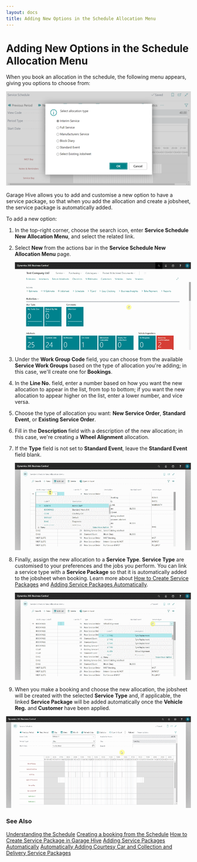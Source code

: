 ```yaml
---
layout: docs
title: Adding New Options in the Schedule Allocation Menu
---
```

# Adding New Options in the Schedule Allocation Menu

When you book an allocation in the schedule, the following menu appears, giving you options to choose from:

   ![](media/garagehive-schedule-allocation-menu1.png)

Garage Hive allows you to add and customise a new option to have a service package, so that when you add the allocation and create a jobsheet, the service package is automatically added.

To add a new option:
1. In the top-right corner, choose the search icon, enter **Service Schedule New Allocation Menu**, and select the related link.
2. Select **New** from the actions bar in the **Service Schedule New Allocation Menu** page.

   ![](media/garagehive-schedule-allocation-menu2.gif)

3. Under the **Work Group Code** field, you can choose from the available **Service Work Groups** based on the type of allocation you're adding; in this case, we'll create one for **Bookings**.
4. In the **Line No.** field, enter a number based on how you want the new allocation to appear in the list, from top to bottom; if you want the new allocation to appear higher on the list, enter a lower number, and vice versa.
5. Choose the type of allocation you want: **New Service Order**, **Standard Event**, or **Existing Service Order**.
6. Fill in the **Description** field with a description of the new allocation; in this case, we're creating a **Wheel Alignment** allocation.
7. If the **Type** field is not set to **Standard Event**, leave the **Standard Event** field blank.

   ![](media/garagehive-schedule-allocation-menu3.gif)

8. Finally, assign the new allocation to a **Service Type**. **Service Type** are customised to your preferences and the jobs you perform. You can link a service type with a **Service Package** so that it is automatically added to the jobsheet when booking. Learn more about [How to Create Service Packages](garagehive-service-packages.html) and [Adding Service Packages Automatically](garagehive-automatically-adding-service-packages.html).

   ![](media/garagehive-schedule-allocation-menu4.gif)

9.  When you make a booking and choose the new allocation, the jobsheet will be created with the selected **Service Type** and, if applicable, the linked **Service Package** will be added automatically once the **Vehicle Reg.** and **Customer** have been applied.

   ![](media/garagehive-schedule-allocation-menu5.gif)


### **See Also**

[Understanding the Schedule](garagehive-understanding-the-schedule.html)
[Creating a booking from the Schedule](garagehive-create-a-booking.html)
[How to Create Service Package in Garage Hive](garagehive-service-packages.html)
[Adding Service Packages Automatically](garagehive-automatically-adding-service-packages.html)
[Automatically Adding Courtesy Car and Collection and Delivery Service Packages](garagehive-service-package-automatically-adding-courtesy-car-and-collection-and-delivery-service-packages.html)